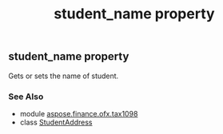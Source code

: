 ﻿---
title: student_name property
second_title: Aspose.Finance for Python via .NET API References
description: 
type: docs
weight: 100
url: /python-net/aspose.finance.ofx.tax1098/studentaddress/student_name/
is_root: false
---

## student_name property


Gets or sets the name of student.

### See Also
* module [aspose.finance.ofx.tax1098](../../)
* class [StudentAddress](/finance/python-net/aspose.finance.ofx.tax1098/studentaddress)
